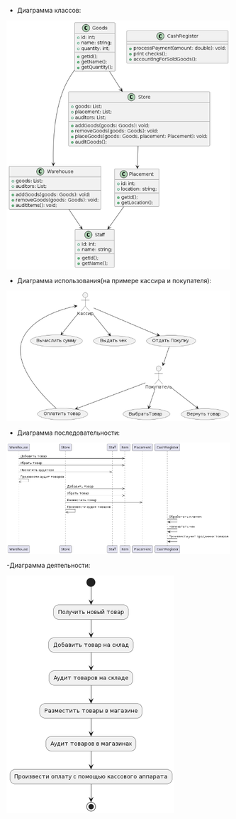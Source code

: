 - Диаграмма классов:
  
![class](https://github.com/dmtmlv/-11-1/blob/main/UML/screen/class.png)


- Диаграмма использования(на примере кассира и покупателя):
  
![use_case](https://github.com/dmtmlv/-11-1/blob/main/UML/screen/test_use_case.png)


- Диаграмма последовательности:
  
![sequence](https://github.com/dmtmlv/-11-1/blob/main/UML/screen/sequence.png)


-Диаграмма деятельности:

![activity](https://github.com/dmtmlv/-11-1/blob/main/UML/screen/activity.png)
